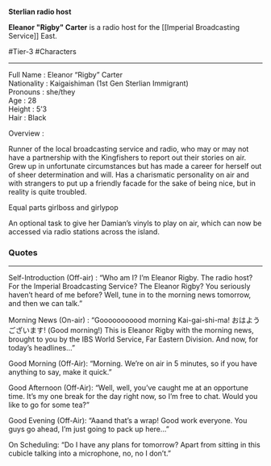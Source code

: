 **Sterlian radio host**

**Eleanor "Rigby" Carter** is a radio host for the [[Imperial Broadcasting Service]] East.

#Tier-3 #Characters 

---
Full Name : Eleanor “Rigby” Carter  
Nationality : Kaigaishiman (1st Gen Sterlian Immigrant)  
Pronouns : she/they  
Age : 28  
Height : 5’3  
Hair : Black

Overview : 

Runner of the local broadcasting service and radio, who may or may not have a partnership with the Kingfishers to report out their stories on air. Grew up in unfortunate circumstances but has made a career for herself out of sheer determination and will. Has a charismatic personality on air and with strangers to put up a friendly facade for the sake of being nice, but in reality is quite troubled.

Equal parts girlboss and girlypop

An optional task to give her Damian’s vinyls to play on air, which can now be accessed via radio stations across the island.

### Quotes
---
Self-Introduction (Off-air) :
“Who am I? I’m Eleanor Rigby. The radio host? For the Imperial Broadcasting Service? The Eleanor Rigby? You seriously haven’t heard of me before? Well, tune in to the morning news tomorrow, and then we can talk.”

Morning News (On-air) :
“Gooooooooood morning Kai-gai-shi-ma! おはようございます! (Good morning!) This is Eleanor Rigby with the morning news, brought to you by the IBS World Service, Far Eastern Division. And now, for today’s headlines…”

Good Morning (Off-Air):
“Morning. We’re on air in 5 minutes, so if you have anything to say, make it quick.”

Good Afternoon (Off-Air):
“Well, well, you’ve caught me at an opportune time. It’s my one break for the day right now, so I’m free to chat. Would you like to go for some tea?”

Good Evening (Off-Air):
“Aaand that’s a wrap! Good work everyone. You guys go ahead, I’m just going to pack up here…”

On Scheduling:
“Do I have any plans for tomorrow? Apart from sitting in this cubicle talking into a microphone, no, no I don’t.”